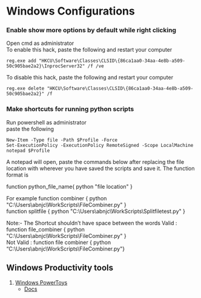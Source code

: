 # Windows Configurations

### Enable show more options by default while right clicking

Open cmd as administrator <br>
To enable this hack, paste the following and restart your computer

```
reg.exe add "HKCU\Software\Classes\CLSID\{86ca1aa0-34aa-4e8b-a509-50c905bae2a2}\InprocServer32" /f /ve
```

To disable this hack, paste the following and restart your computer

```
reg.exe delete "HKCU\Software\Classes\CLSID\{86ca1aa0-34aa-4e8b-a509-50c905bae2a2}" /f
```

### Make shortcuts for running python scripts

Run powershell as administrator <br>
paste the following

```
New-Item -Type file -Path $Profile -Force
Set-ExecutionPolicy -ExecutionPolicy RemoteSigned -Scope LocalMachine
notepad $Profile
```

A notepad will open, paste the commands below after replacing the file location with wherever you have saved the scripts and save it.
The function format is

function python_file_name{ python "file location" }

For example
function combiner { python "C:\Users\abnjc\WorkScripts\FileCombiner.py" }  
 function splitfile { python "C:\Users\abnjc\WorkScripts\Splitfiletest.py" }

Note:- The Shortcut shouldn’t have space between the words
Valid : function file_combiner { python "C:\Users\abnjc\WorkScripts\FileCombiner.py" }  
Not Valid : function file combiner { python “C:\Users\abnjc\WorkScripts\FileCombiner.py"}

## Windows Productivity tools

1. <a href="https://apps.microsoft.com/store/detail/microsoft-powertoys/XP89DCGQ3K6VLD" target="_blank">Windows PowerToys</a>
   - <a href="https://docs.microsoft.com/en-us/windows/powertoys/" target="_blank">Docs</a>
